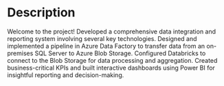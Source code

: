 # Description
Welcome to the project! Developed a comprehensive data integration and reporting system involving several key technologies. Designed and implemented a pipeline in Azure Data Factory to transfer data from an on-premises SQL Server to Azure Blob Storage. Configured Databricks to connect to the Blob Storage for data processing and aggregation. Created business-critical KPIs and built interactive dashboards using Power BI for insightful reporting and decision-making.
